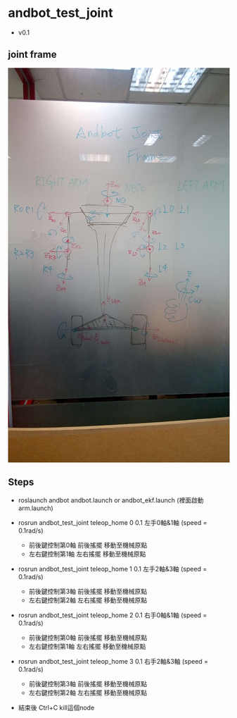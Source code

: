 # andbot_test_joint
* v0.1

## joint frame 
![](https://github.com/ChingHengWang/andbot_test_joint/blob/master/ref/joint_frame.jpeg)

## Steps
* roslaunch andbot andbot.launch or andbot_ekf.launch (裡面啟動arm.launch)

* rosrun andbot_test_joint teleop_home 0 0.1 左手0軸&1軸 (speed = 0.1rad/s)
  * 前後鍵控制第0軸 前後搖擺 移動至機械原點 
  * 左右鍵控制第1軸 左右搖擺 移動至機械原點 
  
* rosrun andbot_test_joint teleop_home 1 0.1 左手2軸&3軸 (speed = 0.1rad/s)
  * 前後鍵控制第3軸 前後搖擺 移動至機械原點 
  * 左右鍵控制第2軸 左右搖擺 移動至機械原點 
  
* rosrun andbot_test_joint teleop_home 2 0.1 右手0軸&1軸 (speed = 0.1rad/s)
  * 前後鍵控制第0軸 前後搖擺 移動至機械原點 
  * 左右鍵控制第1軸 左右搖擺 移動至機械原點 
  
* rosrun andbot_test_joint teleop_home 3 0.1 右手2軸&3軸 (speed = 0.1rad/s)
  * 前後鍵控制第3軸 前後搖擺 移動至機械原點 
  * 左右鍵控制第2軸 左右搖擺 移動至機械原點

* 結束後 Ctrl+C kill這個node
